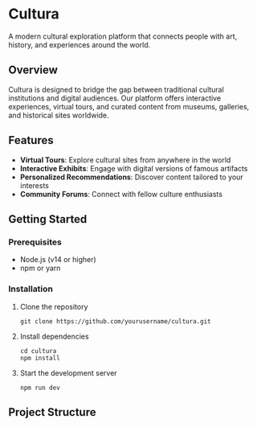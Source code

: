 # Cultura

A modern cultural exploration platform that connects people with art, history, and experiences around the world.

## Overview

Cultura is designed to bridge the gap between traditional cultural institutions and digital audiences. Our platform offers interactive experiences, virtual tours, and curated content from museums, galleries, and historical sites worldwide.

## Features

- **Virtual Tours**: Explore cultural sites from anywhere in the world
- **Interactive Exhibits**: Engage with digital versions of famous artifacts
- **Personalized Recommendations**: Discover content tailored to your interests
- **Community Forums**: Connect with fellow culture enthusiasts

## Getting Started

### Prerequisites

- Node.js (v14 or higher)
- npm or yarn

### Installation

1. Clone the repository
   ```
   git clone https://github.com/yourusername/cultura.git
   ```

2. Install dependencies
   ```
   cd cultura
   npm install
   ```

3. Start the development server
   ```
   npm run dev
   ```

## Project Structure
